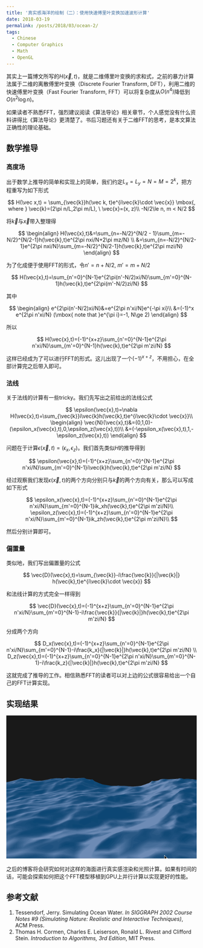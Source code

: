```yaml
---
title: '真实感海洋的绘制（二）：使用快速傅里叶变换加速波形计算'
date: 2018-03-19
permalink: /posts/2018/03/ocean-2/
tags:
  - Chinese
  - Computer Graphics
  - Math
  - OpenGL
---
```


其实上一篇博文所写的$H(\vec{x},t)​$，就是二维傅里叶变换的求和式，之前的暴力计算法属于二维的离散傅里叶变换（Discrete Fourier Transform, DFT），利用二维的快速傅里叶变换（Fast Fourier Transform, FFT）可以将复杂度从$O(n^4)​$降低到$O(n^2\log{n})​$。

如果读者不熟悉FFT，强烈建议阅读《算法导论》相关章节，个人感觉没有什么资料讲得比《算法导论》更清楚了。书后习题还有关于二维FFT的思考，是本文算法正确性的理论基础。

## 数学推导

### 高度场

出于数学上推导的简单和实现上的简单，我们约定$L_x=L_y=N=M=2^k$，把方程重写为如下形式

$$
H(\vec x,t) = \sum_{\vec{k}}h(\vec k, t)e^{i\vec{k}\cdot \vec{x}} \mbox{,  where }
\vec{k}=(2\pi n/L,2\pi m/L), \ \vec{x}=(x, z)\\
-N/2\le n, m < N/2
$$

将$\vec{k}$与$\vec{x}$带入整理得

$$
\begin{align}
H(\vec{x},t)&=\sum_{n=-N/2}^{N/2 - 1}\sum_{m=-N/2}^{N/2-1}h(\vec{k},t)e^{2\pi nxi/N+2\pi mz/N} \\
&=\sum_{n=-N/2}^{N/2-1}e^{2\pi nxi/N}\sum_{m=-N/2}^{N/2-1}h(\vec{k},t)e^{2\pi mzi/N}
\end{align}
$$

为了化成便于使用FFT的形式，令$n'=n+N/2$, $m'=m+N/2$

$$
H(\vec{x},t)=\sum_{n'=0}^{N-1}e^{2\pi(n'-N/2)xi/N}\sum_{m'=0}^{N-1}h(\vec{k},t)e^{2\pi(m'-N/2)zi/N}
$$

其中

$$
\begin{align}
e^{2\pi(n'-N/2)xi/N}&=e^{2\pi n'xi/N}e^{-\pi xi}\\
&=(-1)^x e^{2\pi n'xi/N} (\mbox{ note that }e^{\pi i}=-1, N\ge 2)
\end{align}
$$

所以

$$
H(\vec{x},t)=(-1)^{x+z}\sum_{n'=0}^{N-1}e^{2\pi n'xi/N}\sum_{m'=0}^{N-1}h(\vec{k},t)e^{2\pi m'zi/N}
$$

这样已经成为了可以进行FFT的形式。这儿出现了一个$(-1)^{x+z}$，不用担心，在全部计算完之后带入即可。

### 法线

关于法线的计算有一些tricky。我们先写出之前给出的法线公式

$$
\epsilon(\vec{x},t)=\nabla H(\vec{x},t)=\sum_{\vec{k}}i\vec{k}h(\vec{k},t)e^{i\vec{k}\cdot \vec{x}}\\
\begin{align}
\vec{N}(\vec{x},t)&=(0,1,0)-(\epsilon_x(\vec{x},t),0,\epsilon_z(\vec{x},t))\\
&=(-\epsilon_x(\vec{x},t),1,-\epsilon_z(\vec{x},t))
\end{align}
$$

问题在于计算$\epsilon(\vec{x},t) = (\epsilon_x, \epsilon_z)$。我们首先类似$H$的推导得到

$$
\epsilon(\vec{x},t)=(-1)^{x+z}\sum_{n'=0}^{N-1}e^{2\pi n'xi/N}\sum_{m'=0}^{N-1}i\vec{k}h(\vec{k},t)e^{2\pi m'zi/N}
$$

经过观察我们发现$\epsilon(\vec{x},t)$的两个方向分别只与$\vec{k}$的两个方向有关，那么可以写成如下形式

$$
\epsilon_x(\vec{x},t)=(-1)^{x+z}\sum_{n'=0}^{N-1}e^{2\pi n'xi/N}\sum_{m'=0}^{N-1}ik_xh(\vec{k},t)e^{2\pi m'zi/N}\\
\epsilon_z(\vec{x},t)=(-1)^{x+z}\sum_{n'=0}^{N-1}e^{2\pi n'xi/N}\sum_{m'=0}^{N-1}ik_zh(\vec{k},t)e^{2\pi m'zi/N}\\
$$

然后分别计算即可。

### 偏置量

类似地，我们写出偏置量的公式

$$
\vec{D}(\vec{x},t)=\sum_{\vec{k}}-i\frac{\vec{k}}{|\vec{k}|}
h(\vec{k},t)e^{i\vec{k}\cdot \vec{x}}
$$

和法线计算的方式完全一样得到

$$
\vec{D}(\vec{x},t)=(-1)^{x+z}\sum_{n'=0}^{N-1}e^{2\pi n'xi/N}\sum_{m'=0}^{N-1}-i\frac{\vec{k}}{|\vec{k}|}h(\vec{k},t)e^{2\pi m'zi/N}
$$

分成两个方向

$$
D_x(\vec{x},t)=(-1)^{x+z}\sum_{n'=0}^{N-1}e^{2\pi n'xi/N}\sum_{m'=0}^{N-1}-i\frac{k_x}{|\vec{k}|}h(\vec{k},t)e^{2\pi m'zi/N} \\
D_z(\vec{x},t)=(-1)^{x+z}\sum_{n'=0}^{N-1}e^{2\pi n'xi/N}\sum_{m'=0}^{N-1}-i\frac{k_z}{|\vec{k}|}h(\vec{k},t)e^{2\pi m'zi/N}
$$

这就完成了推导的工作。相信熟悉FFT的读者可以对上边的公式很容易给出一个自己的FFT计算实现。

## 实现结果

![FFT](assets/ocean-pic/ocean3.gif)

之后的博客将会研究如何对这样的海面进行真实感渲染和光照计算。如果有时间的话，可能会探索如何把这个FFT模型移植到GPU上并行计算以实现更好的性能。

## 参考文献

1. Tessendorf, Jerry. Simulating Ocean Water. *In SIGGRAPH 2002 Course Notes #9 (Simulating Nature: Realistic and Interactive Techniques)*, ACM Press.
2. Thomas H. Cormen, Charles E. Leiserson, Ronald L. Rivest and Clifford Stein. *Introduction to Algorithms, 3rd Edition*, MIT Press.

